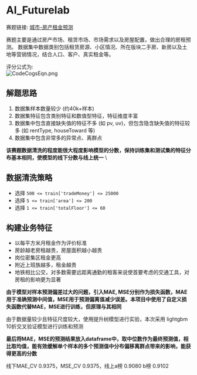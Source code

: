 # AI_Futurelab
赛题链接: [城市-房产租金预测](https://ai.futurelab.tv/contest_detail/3)

赛题主要是通过房产市场、租赁市场、市场需求以及房屋配置，做出合理的房租预测。
数据集中数据类别包括租赁房源、小区情况、所在版块二手房、新房以及土地等营销情况，结合人口、客户、真实租金等。

评分公式为:   
![CodeCogsEqn.png](https://i.loli.net/2019/05/23/5ce681108b99694252.png)


## 解题思路
1. 数据集样本数量较少 (约40k+样本)
2. 数据集特征包含类别特征和数值型特征，特征维度丰富
3. 数据集中包含直接缺失值的特征不多 (如 pv, uv)，但包含隐含缺失值的特征较多 (如 rentType, houseToward 等)
4. 数据集中包含非常多的异常点、离群点


**该赛题数据清洗的程度能很大程度影响模型的分数，保持训练集和测试集的特征分布基本相同，使模型的线下分数与线上统一**
\
## 数据清洗策略
+ 选择 ``500 <= train['tradeMoney'] <= 25000``
+ 选择 ``5 <= train['area'] <= 200``
+ 选择 ``1 <= train['totalFloor'] <= 60``

## 构建业务特征
+ 以每平方米月租金作为评价标准
+ 房龄越老房租越贵，房屋面积越小越贵
+ 岗位密集区租金更高
+ 附近上班族越多，租金越贵
+ 地铁相比公交，对多数需要远距离通勤的租客来说使首要考虑的交通工具，对房租的影响更为显著

**由于模型对样本预测偏差过大的问题，引入MAE, MSE分别作为损失函数，MAE用于准确预测中间值，MSE用于预测偏离值减少误差。本项目中使用了自定义损失函数代替MAE，MSE进行训练，但原理与其相同**

由于数据量较少且特征尺度较大，使用提升树模型进行实验，本次采用 lightgbm 10折交叉验证模型进行训练和预测

**最后将MAE，MSE的预测结果放入dataframe中，取中位数作为最终预测值，相比取均值，能有效缓解单个样本的多个预测值中分布偏移离群点带来的影响，能获得更高的分数**

线下MAE_CV 0.9375，MSE_CV 0.9375，线上a榜 0.9080 b榜 0.9102
